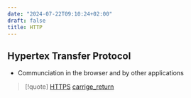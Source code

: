 ```yaml
---
date: "2024-07-22T09:10:24+02:00"
draft: false
title: HTTP
---
```


## Hypertex Transfer Protocol

-   Communciation in the browser and by other applications

> \[!quote\] [HTTPS](/protocols/HTTPS)
> [carrige_return](/carrige_return)
